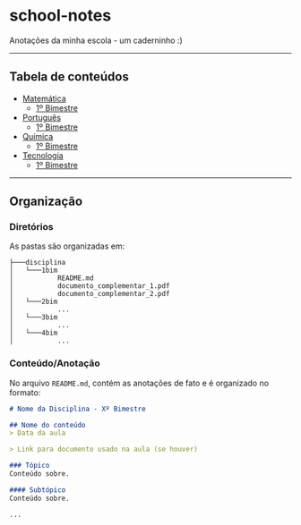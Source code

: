 # school-notes
Anotações da minha escola - um caderninho :)

---

## Tabela de conteúdos
- [Matemática](./matematica)
  - [1º Bimestre](./matematica/1bim)
- [Português](./portugues)
  - [1º Bimestre](./portugues/1bim)
- [Química](./quimica)
  - [1º Bimestre](./quimica/1bim)
- [Tecnologia](./tecnologia)
  - [1º Bimestre](./tecnologia/1bim)

---

## Organização

### Diretórios
As pastas são organizadas em:

```
├───disciplina
│   └───1bim
│           README.md
│           documento_complementar_1.pdf
│           documento_complementar_2.pdf
│   └───2bim
│           ...
│   └───3bim
│           ...
│   └───4bim
│           ...
```

### Conteúdo/Anotação

No arquivo `README.md`, contém as anotações de fato e é organizado no formato:

```markdown
# Nome da Disciplina - Xº Bimestre

## Nome do conteúdo
> Data da aula

> Link para documento usado na aula (se houver)

### Tópico
Conteúdo sobre.

#### Subtópico
Conteúdo sobre.

...
```
